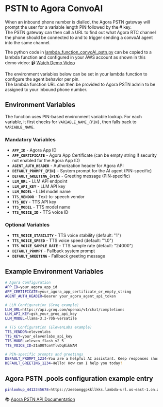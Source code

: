 # PSTN to Agora ConvoAI

When an inbound phone number is dialled, the Agora PSTN gateway will prompt the user for a variable length PIN followed by the # key.  
The PSTN gateway can then call a URL to find out what Agora RTC channel the phone should be connected to and to trigger sending a convoAI agent into the same channel.     

The python code in [lambda_function_convoAI_pstn.py](./lambda_function_convoAI_pstn.py) can be copied to a lambda function and configured in your AWS account as shown in this demo video: 
📹 [Watch Demo Video](https://drive.google.com/file/d/13mw4jCw62K0YsgffvkCO1KKrme1GP7XB/view?usp=sharing)    

The environment variables below can be set in your lambda function to configure the agent behavior per pin.     
The lambda function URL can then be provided to Agora PSTN admin to be assigned to your inbound phone number.            

## Environment Variables

The function uses PIN-based environment variable lookup. For each variable, it first checks for `VARIABLE_NAME_{PIN}`, then falls back to `VARIABLE_NAME`.

### Mandatory Variables
- **`APP_ID`** - Agora App ID
- **`APP_CERTIFICATE`** - Agora App Certificate (can be empty string if security not enabled for the Agora App ID)
- **`AGENT_AUTH_HEADER`** - Authorization header for Agora API
- **`DEFAULT_PROMPT_{PIN}`** - System prompt for the AI agent (PIN-specific)
- **`DEFAULT_GREETING_{PIN}`** - Greeting message (PIN-specific)
- **`LLM_URL`** - LLM API endpoint
- **`LLM_API_KEY`** - LLM API key
- **`LLM_MODEL`** - LLM model name
- **`TTS_VENDOR`** - Text-to-speech vendor
- **`TTS_KEY`** - TTS API key
- **`TTS_MODEL`** - TTS model name
- **`TTS_VOICE_ID`** - TTS voice ID

### Optional Variables
- **`TTS_VOICE_STABILITY`** - TTS voice stability (default: "1")
- **`TTS_VOICE_SPEED`** - TTS voice speed (default: "1.0")
- **`TTS_VOICE_SAMPLE_RATE`** - TTS sample rate (default: "24000")
- **`DEFAULT_PROMPT`** - Fallback system prompt
- **`DEFAULT_GREETING`** - Fallback greeting message

## Example Environment Variables

```bash
# Agora Configuration
APP_ID=your_agora_app_id
APP_CERTIFICATE=your_agora_app_certificate_or_empty_string
AGENT_AUTH_HEADER=Bearer your_agora_agent_api_token

# LLM Configuration (Groq example)
LLM_URL=https://api.groq.com/openai/v1/chat/completions
LLM_API_KEY=gsk_your_groq_api_key
LLM_MODEL=llama-3.3-70b-versatile

# TTS Configuration (ElevenLabs example)
TTS_VENDOR=elevenlabs
TTS_KEY=your_elevenlabs_api_key
TTS_MODEL=eleven_flash_v2_5
TTS_VOICE_ID=21m00Tcm4TlvDq8ikWAM

# PIN-specific prompts and greetings
DEFAULT_PROMPT_1234=You are a helpful AI assistant. Keep responses short and conversational.
DEFAULT_GREETING_1234=Hello! How can I help you today?
```

## Agora PSTN .pools configuration example entry

```bash
pinlookup_4412345678=https://zeebonggpkkllkks.lambda-url.us-east-1.on.aws
```

📚 [Agora PSTN API Documentation](https://github.com/AgoraIO-Solutions/pstn-doc)
